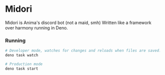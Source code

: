 # Midori
Midori is Anima's discord bot (not a maid, smh) Written like a framework over harmony running in Deno. 

### Running
```bash
# Developer mode, watches for changes and reloads when files are saved.
deno task watch

# Production mode
deno task start
```
